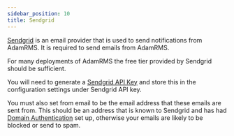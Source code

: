 ```yaml
---
sidebar_position: 10
title: Sendgrid
---
```


[Sendgrid](https://sendgrid.com/en-us) is an email provider that is used to send notifications from AdamRMS. It is required to send emails from AdamRMS.

For many deployments of AdamRMS the free tier provided by Sendgrid should be sufficient.

You will need to generate a [Sendgrid API Key](https://app.sendgrid.com/settings/api_keys) and store this in the configuration settings under Sendgrid API key.

You must also set from email to be the email address that these emails are sent from. This should be an address that is known to Sendgrid and has had [Domain Authentication](https://docs.sendgrid.com/ui/account-and-settings/how-to-set-up-domain-authentication) set up, otherwise your emails are likely to be blocked or send to spam.
